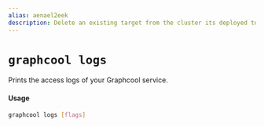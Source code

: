```yaml
---
alias: aenael2eek
description: Delete an existing target from the cluster its deployed to
---
```


# `graphcool logs`

Prints the access logs of your Graphcool service.

#### Usage

```sh
graphcool logs [flags]
```
